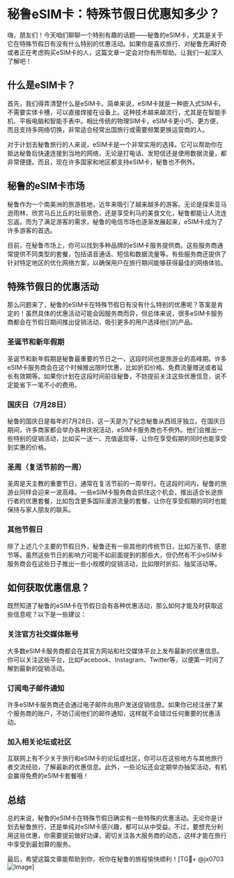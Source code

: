 # 秘鲁eSIM卡：特殊节假日优惠知多少？

嗨，朋友们！今天咱们聊聊一个特别有趣的话题——秘鲁的eSIM卡，尤其是关于它在特殊节假日有没有什么特别的优惠活动。如果你是喜欢旅行、对秘鲁充满好奇或者正在考虑购买eSIM卡的人，这篇文章一定会对你有所帮助。让我们一起深入了解吧！

## 什么是eSIM卡？

首先，我们得弄清楚什么是eSIM卡。简单来说，eSIM卡就是一种嵌入式SIM卡，不需要实体卡槽，可以直接焊接在设备上。这种技术越来越流行，尤其是在智能手机、平板电脑和智能手表中。相比传统的物理SIM卡，eSIM卡更小巧、更方便，而且支持多网络切换，非常适合经常出国旅行或需要频繁更换运营商的人。

对于计划去秘鲁旅行的人来说，eSIM卡是一个非常实用的选择。它可以帮助你在抵达秘鲁后快速连接到当地的网络，无论是打电话、发短信还是使用数据流量，都非常便捷。而且，现在许多国家和地区都支持eSIM卡，秘鲁也不例外。

## 秘鲁的eSIM卡市场

秘鲁作为一个南美洲的旅游胜地，近年来吸引了越来越多的游客。无论是探索亚马逊雨林、欣赏马丘比丘的壮丽景色，还是享受利马的美食文化，秘鲁都能让人流连忘返。而为了满足游客的需求，秘鲁的电信市场也逐渐发展起来，eSIM卡成为了许多游客的首选。

目前，在秘鲁市场上，你可以找到多种品牌的eSIM卡服务提供商。这些服务商通常提供不同类型的套餐，包括语音通话、短信和数据流量等。有些服务商还提供了针对特定地区的优化网络方案，以确保用户在旅行期间能够获得最佳的网络体验。

## 特殊节假日的优惠活动

那么问题来了，秘鲁的eSIM卡在特殊节假日有没有什么特别的优惠呢？答案是肯定的！虽然具体的优惠活动可能会因服务商而异，但总体来说，很多eSIM卡服务商都会在节假日期间推出促销活动，吸引更多的用户选择他们的产品。

### 圣诞节和新年假期

圣诞节和新年假期是秘鲁最重要的节日之一，这段时间也是旅游业的高峰期。许多eSIM卡服务商会在这个时候推出限时优惠，比如折扣价格、免费流量赠送或者延长有效期等。如果你计划在这段时间前往秘鲁，不妨提前关注这些优惠信息，说不定能省下一笔不小的费用。

### 国庆日（7月28日）

秘鲁的国庆日是每年的7月28日，这一天是为了纪念秘鲁从西班牙独立。在国庆日期间，许多商家都会举办各种庆祝活动，eSIM卡服务商也不例外。他们会推出一些特别的促销活动，比如买一送一、充值返现等，让你在享受假期的同时也能享受到实惠的价格。

### 圣周（复活节前的一周）

圣周是天主教的重要节日，通常在复活节前的一周举行。在这段时间内，秘鲁的旅游业同样会迎来一波高峰。一些eSIM卡服务商会抓住这个机会，推出适合长途旅行者的优惠套餐，比如包含更多国际漫游流量的套餐，让你在享受假期的同时也能保持与家人朋友的联系。

### 其他节假日

除了上述几个主要的节假日外，秘鲁还有一些其他的传统节日，比如万圣节、感恩节等。虽然这些节日的影响力可能不如前面提到的那些大，但仍然有不少eSIM卡服务商会在这些日子推出一些小规模的促销活动，比如限时折扣、抽奖活动等。

## 如何获取优惠信息？

既然知道了秘鲁的eSIM卡在节假日会有各种优惠活动，那么如何才能及时获取这些信息呢？以下是一些建议：

### 关注官方社交媒体账号

大多数eSIM卡服务商都会在其官方网站和社交媒体平台上发布最新的优惠信息。你可以关注这些平台，比如Facebook、Instagram、Twitter等，以便第一时间了解到最新的促销活动。

### 订阅电子邮件通知

许多eSIM卡服务商还会通过电子邮件向用户发送促销信息。如果你已经注册了某个服务商的账户，不妨订阅他们的邮件通知，这样就不会错过任何重要的优惠活动。

### 加入相关论坛或社区

互联网上有不少关于旅行和eSIM卡的论坛或社区，你可以在这些地方与其他旅行者交流经验，了解最新的优惠信息。此外，一些论坛还会定期举办抽奖活动，有机会赢得免费的eSIM卡套餐哦！

## 总结

总的来说，秘鲁的eSIM卡在特殊节假日确实有一些特殊的优惠活动。无论你是计划去秘鲁旅行，还是单纯对eSIM卡感兴趣，都可以从中受益。不过，要想充分利用这些优惠，你需要提前做好功课，密切关注各大服务商的动态，这样才能在旅行中享受到最划算的服务。

最后，希望这篇文章能帮助到你，祝你在秘鲁的旅程愉快顺利！[TG💪+ @jx0703 ![Image](https://github.com/user-attachments/assets/dbca1d08-cadb-493c-b0ec-ad6f7a83f270)]